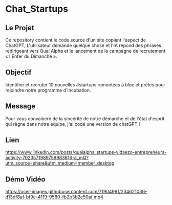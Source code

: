 # Chat_Startups

## Le Projet

Ce repository contient le code source d'un site copiant l'aspect de ChatGPT, L'utilisateur demande quelque chose et l'IA répond des phrases redirigeant vers Quai Alpha et le lancement de la campagne de recrutement « l'Enfer du Dimanche ».

## Objectif

Identifier et recruter 10 nouvelles #startups remontées à bloc et prêtes pour rejoindre notre programme d'incubation.


## Message

Pour vous convaincre de la sincérité de notre démarche et de l'état d'esprit qui règne dans notre équipe, j'ai codé une version de chatGPT !

## Lien

https://www.linkedin.com/posts/quaialpha_startups-vidaezo-entrepreneurs-activity-7023571989759983616-a_mQ?utm_source=share&utm_medium=member_desktop

## Démo Vidéo

https://user-images.githubusercontent.com/71904991/234621036-d13df8af-bf9e-4119-9560-fb2b3b2e50af.mp4
